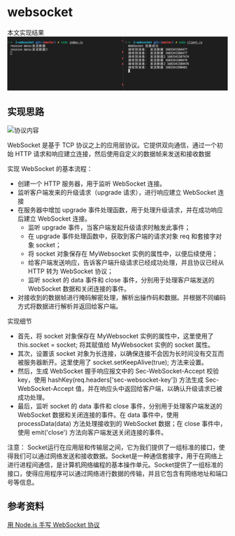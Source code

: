 # websocket


本文实现结果
![websocket_demo](/study/imgs/websocket_demo.png)


## 实现思路


![协议内容](https://p9-juejin.byteimg.com/tos-cn-i-k3u1fbpfcp/7c0858debd3d456f9280491f8bd0183b~tplv-k3u1fbpfcp-zoom-in-crop-mark:4536:0:0:0.awebp?)



WebSocket 是基于 TCP 协议之上的应用层协议。它提供双向通信，通过一个初始 HTTP 请求和响应建立连接，然后使用自定义的数据帧来发送和接收数据

实现 WebSocket 的基本流程：

- 创建一个 HTTP 服务器，用于监听 WebSocket 连接。
- 监听客户端发来的升级请求（upgrade 请求），进行响应建立 WebSocket 连接
- 在服务器中增加 upgrade 事件处理函数，用于处理升级请求，并在成功响应后建立 WebSocket 连接。
  - 监听 upgrade 事件，当客户端发起升级请求时触发此事件；
  - 在 upgrade 事件处理函数中，获取到客户端的请求对象 req 和套接字对象 socket；
  - 将 socket 对象保存在 MyWebsocket 实例的属性中，以便后续使用；
  - 给客户端发送响应，告诉客户端升级请求已经成功处理，并且协议已经从 HTTP 转为 WebSocket 协议；
  - 监听 socket 的 data 事件和 close 事件，分别用于处理客户端发送的 WebSocket 数据和关闭连接的事件。
- 对接收到的数据帧进行掩码解密处理，解析出操作码和数据。并根据不同编码方式将数据进行解析并返回给客户端。


实现细节
- 首先，将 socket 对象保存在 MyWebsocket 实例的属性中，这里使用了 this.socket = socket; 将其赋值给 MyWebsocket 实例的 socket 属性。
- 其次，设置该 socket 对象为长连接，以确保连接不会因为长时间没有交互而被服务器断开。这里使用了 socket.setKeepAlive(true); 方法来设置。
- 然后，生成 WebSocket 握手响应报文中的 Sec-WebSocket-Accept 校验 key，使用 hashKey(req.headers['sec-websocket-key']) 方法生成 Sec-WebSocket-Accept 值，并在响应头中返回给客户端，以确认升级请求已被成功处理。
- 最后，监听 socket 的 data 事件和 close 事件，分别用于处理客户端发送的 WebSocket 数据和关闭连接的事件。在 data 事件中，使用 processData(data) 方法处理接收到的 WebSocket 数据；在 close 事件中，使用 emit('close') 方法向客户端发送关闭连接的事件。

注意： Socket运行在应用层和传输层之间，它为我们提供了一组标准的接口，使得我们可以通过网络发送和接收数据。Socket是一种通信套接字，用于在网络上进行进程间通信，是计算机网络编程的基本操作单元。Socket提供了一组标准的接口，使得应用程序可以通过网络进行数据的传输，并且它包含有网络地址和端口号等信息。


## 参考资料

[用 Node.js 手写 WebSocket 协议](https://juejin.cn/post/7197714333475979322)